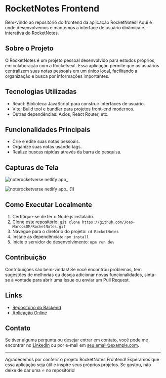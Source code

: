 # RocketNotes Frontend

Bem-vindo ao repositório do frontend da aplicação RocketNotes! Aqui é onde desenvolvemos e mantemos a interface de usuário dinâmica e interativa do RocketNotes.

## Sobre o Projeto

O RocketNotes é um projeto pessoal desenvolvido para estudos próprios, em colaboração com a Rocketseat. Essa aplicação permite que os usuários centralizem suas notas pessoais em um único local, facilitando a organização e busca por informações importantes.

## Tecnologias Utilizadas

- React: Biblioteca JavaScript para construir interfaces de usuário.
- Vite: Build tool e bundler para projetos front-end modernos.
- Outras dependências: Axios, React Router, etc.

## Funcionalidades Principais

- Crie e edite suas notas pessoais.
- Organize suas notas usando tags.
- Realize buscas rápidas através da barra de pesquisa.

## Capturas de Tela

![noterocketverse netlify app_](https://github.com/Joao-MarcosOM/RocketNotes/assets/70643779/a85190b8-2d87-4f5f-b538-556ebeb4706c)

![noterocketverse netlify app_ (1)](https://github.com/Joao-MarcosOM/RocketNotes/assets/70643779/64ccc8af-f425-4de8-b1d0-08e870186950)


## Como Executar Localmente

1. Certifique-se de ter o Node.js instalado.
2. Clone este repositório: `git clone https://github.com/Joao-MarcosOM/RocketNotes.git`
3. Navegue para o diretório do projeto: `cd RocketNotes`
4. Instale as dependências: `npm install`
5. Inicie o servidor de desenvolvimento: `npm run dev`

## Contribuição

Contribuições são bem-vindas! Se você encontrou problemas, tem sugestões de melhorias ou deseja adicionar novas funcionalidades, sinta-se à vontade para abrir uma Issue ou enviar um Pull Request.

## Links

- [Repositório do Backend](https://github.com/Joao-MarcosOM/backend)
- [Aplicação Online](https://noterocketverse.netlify.app/)

## Contato

Se tiver alguma pergunta ou desejar entrar em contato, você pode me encontrar no [LinkedIn](https://www.linkedin.com/in/seu-nome/) ou por e-mail em [seu.email@example.com](mailto:seu.email@example.com).

---

Agradecemos por conferir o projeto RocketNotes Frontend! Esperamos que essa aplicação seja útil e inspire seus próprios projetos. Se gostou, não deixe de dar uma ⭐️ no repositório!
